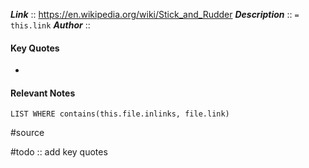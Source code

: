 ***Link***      :: https://en.wikipedia.org/wiki/Stick_and_Rudder
***Description***      :: `= this.link`
***Author*** :: 

#### Key Quotes
* 

#### Relevant Notes
```dataview
LIST WHERE contains(this.file.inlinks, file.link)
```

#source

#todo :: add key quotes